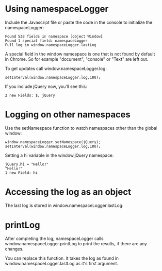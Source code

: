 Using namespaceLogger
=====================

Include the Javascript file or paste the code in the console to initialize the namespaceLogger:

    Found 538 fields in namespace [object Window]
    Found 1 special field: namespaceLogger 
    Full log in window.namespaceLogger.lastLog

A special field in the window namespace is one that is not found by default in Chrome.
So for example "document", "console" or "Text" are left out.   
    
To get updates call window.namespaceLogger.log:

    setInterval(window.namespaceLogger.log,100);
    
If you include jQuery now, you'll see this:

    2 new Fields: $, jQuery 
    
Logging on other namespaces
===========================

Use the setNamespace function to watch namespaces other than the global window:

    window.namespaceLogger.setNamespace(jQuery);
    setInterval(window.namespaceLogger.log,100);

Setting a hi variable in the window.jQuery namespace:
    
    jQuery.hi = "Hello!"
    "Hello!"
    1 new Field: hi 

Accessing the log as an object
==============================

The last log is stored in window.namespaceLogger.lastLog:

printLog
========

After completing the log, namespaceLogger calls window.namespaceLogger.printLog to print the results, if there are any changes.

You can replace this function. It takes the log as found in window.namespaceLogger.lastLog as it's first argument.